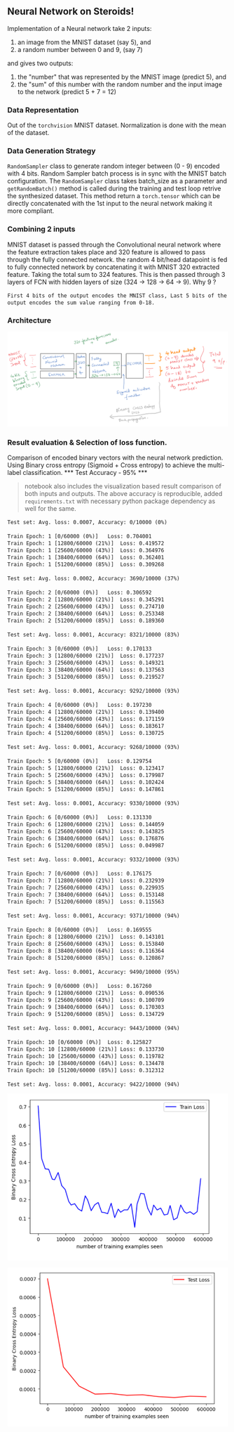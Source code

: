 ## Neural Network on Steroids!

Implementation of a Neural network take 2 inputs:

1. an image from the MNIST dataset (say 5), and
2. a random number between 0 and 9, (say 7)

and gives two outputs:
1. the "number" that was represented by the MNIST image (predict 5), and
2. the "sum" of this number with the random number and the input image to the network (predict 5 + 7 = 12)


### Data Representation

Out of the `torchvision` MNIST dataset. Normalization is done with the mean of the dataset.


### Data Generation Strategy
`RandomSampler` class to generate random integer between (0 - 9) encoded with 4 bits. Random Sampler batch 
process is in sync with the MNIST batch configuration. The `RandomSampler` class takes batch_size as a 
parameter and `getRandomBatch()` method is called during the training and test loop retrive the synthesized dataset.
This method return a `torch.tensor` which can be directly concatenated with the 1st input to the neural network making
it more compliant.

### Combining 2 inputs
MNIST dataset is passed through the Convolutional neural network where the feature extraction takes place and 320 feature is allowed to pass through the fully connected network. the random 4 bit/head datapoint is fed to fully connected network by concatenating it with MNIST 320 extracted feature. Taking the total sum to 324 features. This is then passed through 3 layers of FCN with hidden layers of size (324 -> 128 -> 64 -> 9).
Why 9 ?
```
First 4 bits of the output encodes the MNIST class, Last 5 bits of the output encodes the sum value ranging from 0-18.
```

### Architecture


![alt text](./images/custom_nn_architecture.png)


### Result evaluation & Selection of loss function.

Comparison of encoded binary vectors with the neural network prediction. 
Using Binary cross entropy (Sigmoid + Cross entropy) to achieve the multi-label classification.
*** Test Accuracy - 95% ***

> notebook also includes the visualization based result comparison of both inputs and outputs. The above 
accuracy is reproducible, added `requirements.txt` with necessary python package dependency as well for the same.


```
Test set: Avg. loss: 0.0007, Accuracy: 0/10000 (0%)

Train Epoch: 1 [0/60000 (0%)]	Loss: 0.704001
Train Epoch: 1 [12800/60000 (21%)]	Loss: 0.419572
Train Epoch: 1 [25600/60000 (43%)]	Loss: 0.364976
Train Epoch: 1 [38400/60000 (64%)]	Loss: 0.362401
Train Epoch: 1 [51200/60000 (85%)]	Loss: 0.309268

Test set: Avg. loss: 0.0002, Accuracy: 3690/10000 (37%)

Train Epoch: 2 [0/60000 (0%)]	Loss: 0.306592
Train Epoch: 2 [12800/60000 (21%)]	Loss: 0.345291
Train Epoch: 2 [25600/60000 (43%)]	Loss: 0.274710
Train Epoch: 2 [38400/60000 (64%)]	Loss: 0.253348
Train Epoch: 2 [51200/60000 (85%)]	Loss: 0.189360

Test set: Avg. loss: 0.0001, Accuracy: 8321/10000 (83%)

Train Epoch: 3 [0/60000 (0%)]	Loss: 0.170133
Train Epoch: 3 [12800/60000 (21%)]	Loss: 0.177237
Train Epoch: 3 [25600/60000 (43%)]	Loss: 0.149321
Train Epoch: 3 [38400/60000 (64%)]	Loss: 0.137563
Train Epoch: 3 [51200/60000 (85%)]	Loss: 0.219527

Test set: Avg. loss: 0.0001, Accuracy: 9292/10000 (93%)

Train Epoch: 4 [0/60000 (0%)]	Loss: 0.197230
Train Epoch: 4 [12800/60000 (21%)]	Loss: 0.139400
Train Epoch: 4 [25600/60000 (43%)]	Loss: 0.171159
Train Epoch: 4 [38400/60000 (64%)]	Loss: 0.183617
Train Epoch: 4 [51200/60000 (85%)]	Loss: 0.130725

Test set: Avg. loss: 0.0001, Accuracy: 9268/10000 (93%)

Train Epoch: 5 [0/60000 (0%)]	Loss: 0.129754
Train Epoch: 5 [12800/60000 (21%)]	Loss: 0.123417
Train Epoch: 5 [25600/60000 (43%)]	Loss: 0.179987
Train Epoch: 5 [38400/60000 (64%)]	Loss: 0.102424
Train Epoch: 5 [51200/60000 (85%)]	Loss: 0.147861

Test set: Avg. loss: 0.0001, Accuracy: 9330/10000 (93%)

Train Epoch: 6 [0/60000 (0%)]	Loss: 0.131330
Train Epoch: 6 [12800/60000 (21%)]	Loss: 0.144059
Train Epoch: 6 [25600/60000 (43%)]	Loss: 0.143825
Train Epoch: 6 [38400/60000 (64%)]	Loss: 0.176876
Train Epoch: 6 [51200/60000 (85%)]	Loss: 0.049987

Test set: Avg. loss: 0.0001, Accuracy: 9332/10000 (93%)

Train Epoch: 7 [0/60000 (0%)]	Loss: 0.176175
Train Epoch: 7 [12800/60000 (21%)]	Loss: 0.232939
Train Epoch: 7 [25600/60000 (43%)]	Loss: 0.229935
Train Epoch: 7 [38400/60000 (64%)]	Loss: 0.153148
Train Epoch: 7 [51200/60000 (85%)]	Loss: 0.115563

Test set: Avg. loss: 0.0001, Accuracy: 9371/10000 (94%)

Train Epoch: 8 [0/60000 (0%)]	Loss: 0.169555
Train Epoch: 8 [12800/60000 (21%)]	Loss: 0.143101
Train Epoch: 8 [25600/60000 (43%)]	Loss: 0.153840
Train Epoch: 8 [38400/60000 (64%)]	Loss: 0.116364
Train Epoch: 8 [51200/60000 (85%)]	Loss: 0.120867

Test set: Avg. loss: 0.0001, Accuracy: 9490/10000 (95%)

Train Epoch: 9 [0/60000 (0%)]	Loss: 0.167260
Train Epoch: 9 [12800/60000 (21%)]	Loss: 0.090536
Train Epoch: 9 [25600/60000 (43%)]	Loss: 0.100709
Train Epoch: 9 [38400/60000 (64%)]	Loss: 0.170303
Train Epoch: 9 [51200/60000 (85%)]	Loss: 0.134729

Test set: Avg. loss: 0.0001, Accuracy: 9443/10000 (94%)

Train Epoch: 10 [0/60000 (0%)]	Loss: 0.125827
Train Epoch: 10 [12800/60000 (21%)]	Loss: 0.133730
Train Epoch: 10 [25600/60000 (43%)]	Loss: 0.119782
Train Epoch: 10 [38400/60000 (64%)]	Loss: 0.134478
Train Epoch: 10 [51200/60000 (85%)]	Loss: 0.312312

Test set: Avg. loss: 0.0001, Accuracy: 9422/10000 (94%)
```

![alt text](./images/train_loss.png)


![alt text](./images/test_loss.png)
